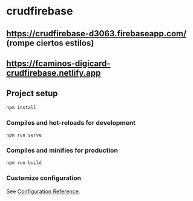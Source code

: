 # crudfirebase

## https://crudfirebase-d3063.firebaseapp.com/ (rompe ciertos estilos)
## https://fcaminos-digicard-crudfirebase.netlify.app

## Project setup
```
npm install
```

### Compiles and hot-reloads for development
```
npm run serve
```

### Compiles and minifies for production
```
npm run build
```

### Customize configuration
See [Configuration Reference](https://cli.vuejs.org/config/).
